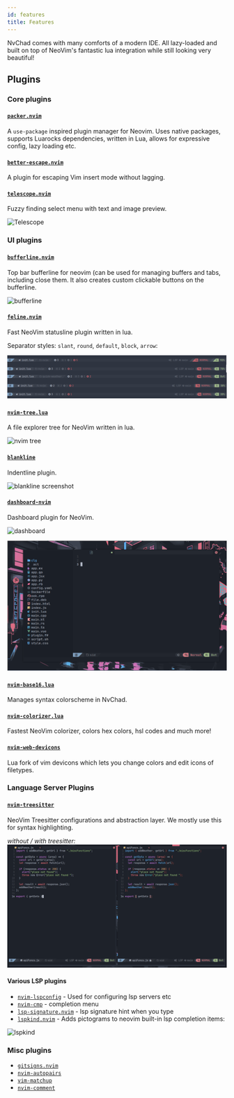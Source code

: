```yaml
---
id: features
title: Features
---
```


NvChad comes with many comforts of a modern IDE. All lazy-loaded and built on top of NeoVim's fantastic lua integration while still looking very beautiful!

## Plugins

### Core plugins

#### [`packer.nvim`](https://github.com/wbthomason/packer.nvim)

A `use-package` inspired plugin manager for Neovim. Uses native packages, supports Luarocks dependencies, written in Lua, allows for expressive config, lazy loading etc.

#### [`better-escape.nvim`](https://github.com/max397574/better-escape.nvim)

A plugin for escaping Vim insert mode without lagging.

#### [`telescope.nvim`](https://github.com/nvim-telescope/telescope.nvim)

Fuzzy finding select menu with text and image preview.

![Telescope](https://raw.githubusercontent.com/siduck/dotfiles/all/rice%20flex/tel.png)

### UI plugins

#### [`bufferline.nvim`](https://github.com/akinsho/bufferline.nvim)

Top bar bufferline for neovim (can be used for managing buffers and tabs, including close them. It also creates custom clickable buttons on the bufferline.

![bufferline](https://raw.githubusercontent.com/siduck/dotfiles/all/rice%20flex/bufferline.png)

#### [`feline.nvim`](https://github.com/famiu/feline.nvim)

Fast NeoVim statusline plugin written in lua.

Separator styles: `slant`, `round`, `default`, `block`, `arrow`:

![feline screenshot](/img/features/galaxyline.png)

#### [`nvim-tree.lua`](https://github.com/kyazdani42/nvim-tree.lua)

A file explorer tree for NeoVim written in lua.

![nvim tree](https://raw.githubusercontent.com/siduck/dotfiles/all/rice%20flex/nvimtree.png)

#### [`blankline`](https://github.com/lukas-reineke/indent-blankline.nvim)

Indentline plugin.

![blankline screenshot](https://raw.githubusercontent.com/siduck/dotfiles/all/rice%20flex/blanklineNvim.png)

#### [`dashboard-nvim`](https://github.com/glepnir/dashboard-nvim)

Dashboard plugin for NeoVim.

![dashboard](https://raw.githubusercontent.com/siduck/dotfiles/all/rice%20flex/dashboard-nvim.png)

![devicons screenshot](/img/features/devi.png)

#### [`nvim-base16.lua`](https://github.com/norcalli/nvim-base16.lua)

Manages syntax colorscheme in NvChad.

#### [`nvim-colorizer.lua`](https://github.com/norcalli/nvim-colorizer.lua)

Fastest NeoVim colorizer, colors hex colors, hsl codes and much more!

#### [`nvim-web-devicons`](https://github.com/kyazdani42/nvim-web-devicons)

Lua fork of vim devicons which lets you change colors and edit icons of filetypes.

### Language Server Plugins

#### [`nvim-treesitter`](https://github.com/nvim-treesitter/nvim-treesitter)

NeoVim Treesitter configurations and abstraction layer. We mostly use this for syntax highlighting.

_without / with treesitter:_
![treesitter](/img/features/treesitter.png)

#### Various LSP plugins

- [`nvim-lspconfig`](https://github.com/neovim/nvim-lspconfig) - Used for configuring lsp servers etc
- [`nvim-cmp`](https://github.com/hrsh7th/nvim-cmp) - completion menu
- [`lsp-signature.nvim`](https://github.com/ray-x/lsp_signature.nvim) - lsp signature hint when you type
- [`lspkind.nvim`](https://github.com/onsails/lspkind-nvim) - Adds pictograms to neovim built-in lsp completion items:

![lspkind](https://raw.githubusercontent.com/siduck/dotfiles/all/rice%20flex/lspkind.png)

<!-- ![lsp](/img/features/lsp.gif) -->
<!-- _(The video shows compe + lsp completions and lsp-signature while completion of functions and lsp diagnostics in the editor as well as on the statusline)_ -->

### Misc plugins

- [`gitsigns.nvim`](https://github.com/lewis6991/gitsigns.nvim)
- [`nvim-autopairs`](https://github.com/windwp/nvim-autopairs)
- [`vim-matchup`](https://github.com/andymass/vim-matchup)
- [`nvim-comment`](https://github.com/terrortylor/nvim-comment)
